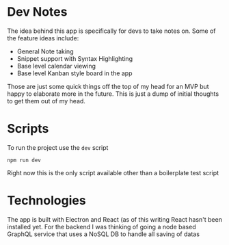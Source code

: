 # Dev Notes

The idea behind this app is specifically for devs to take notes on. Some of the
feature ideas include:

- General Note taking
- Snippet support with Syntax Highlighting
- Base level calendar viewing
- Base level Kanban style board in the app

Those are just some quick things off the top of my head for an MVP but happy to
elaborate more in the future. This is just a dump of initial thoughts to get
them out of my head.

# Scripts

To run the project use the `dev` script

```
npm run dev
```

Right now this is the only script available other than a boilerplate test script

# Technologies

The app is built with Electron and React (as of this writing React hasn't been
installed yet. For the backend I was thinking of going a node based GraphQL
service that uses a NoSQL DB to handle all saving of datas
